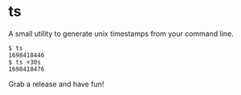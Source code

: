 # ts

A small utility to generate unix timestamps from your command line.

```cli
$ ts 
1698418446
$ ts +30s
1698418476
```

Grab a release and have fun!